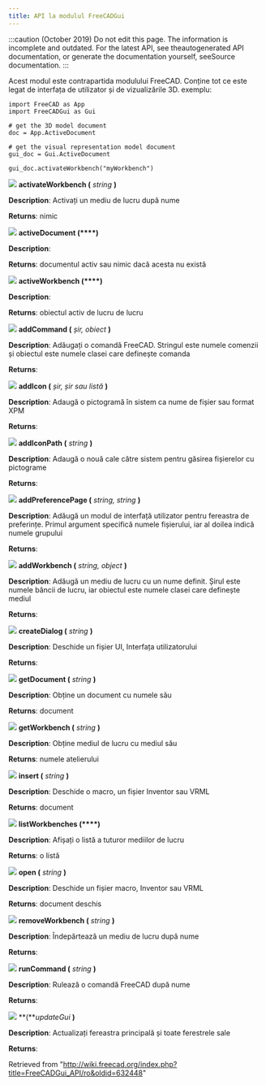 ```yaml
---
title: API la modulul FreeCADGui
---
```

:::caution
(October 2019) Do not edit this page. The information is incomplete and outdated. For the latest API, see theautogenerated API documentation, or generate the documentation yourself, seeSource documentation.
:::

Acest modul este contrapartida modulului FreeCAD. Conține tot ce este legat de interfața de utilizator și de vizualizările 3D. exemplu:

```
import FreeCAD as App
import FreeCADGui as Gui

# get the 3D model document
doc = App.ActiveDocument    

# get the visual representation model document
gui_doc = Gui.ActiveDocument

gui_doc.activateWorkbench("myWorkbench")

```

![](/images/Method.png)  **activateWorkbench (** *string* **)**

**Description**: Activați un mediu de lucru după nume

**Returns**: nimic

![](/images/Method.png)  **activeDocument (****)**

**Description**:

**Returns**: documentul activ sau nimic dacă acesta nu există

![](/images/Method.png)  **activeWorkbench (****)**

**Description**:

**Returns**: obiectul activ de lucru de lucru

![](/images/Method.png)  **addCommand (** *șir, obiect* **)**

**Description**: Adăugați o comandă FreeCAD. Stringul este numele comenzii și obiectul este numele clasei care definește comanda

**Returns**:

![](/images/Method.png)  **addIcon (** *șir, șir sau listă* **)**

**Description**: Adaugă o pictogramă în sistem ca nume de fișier sau format XPM

**Returns**:

![](/images/Method.png)  **addIconPath (** *string* **)**

**Description**: Adaugă o nouă cale către sistem pentru găsirea fișierelor cu pictograme

**Returns**:

![](/images/Method.png)  **addPreferencePage (** *string, string* **)**

**Description**: Adăugă un modul de interfață utilizator pentru fereastra de preferințe. Primul argument specifică numele fișierului, iar al doilea indică numele grupului

**Returns**:

![](/images/Method.png)  **addWorkbench (** *string, object* **)**

**Description**: Adăugă un mediu de lucru cu un nume definit. Șirul este numele băncii de lucru, iar obiectul este numele clasei care definește mediul

**Returns**:

![](/images/Method.png)  **createDialog (** *string* **)**

**Description**: Deschide un fișier UI, Interfața utilizatorului

**Returns**:

![](/images/Method.png)  **getDocument (** *string* **)**

**Description**: Obține un document cu numele său

**Returns**: document

![](/images/Method.png)  **getWorkbench (** *string* **)**

**Description**: Obține mediul de lucru cu mediul său

**Returns**: numele atelierului

![](/images/Method.png)  **insert (** *string* **)**

**Description**: Deschide o macro, un fișier Inventor sau VRML

**Returns**: document

![](/images/Method.png)  **listWorkbenches (****)**

**Description**: Afișați o listă a tuturor mediilor de lucru

**Returns**: o listă

![](/images/Method.png)  **open (** *string* **)**

**Description**: Deschide un fișier macro, Inventor sau VRML

**Returns**: document deschis

![](/images/Method.png)  **removeWorkbench (** *string* **)**

**Description**: Îndepărtează un mediu de lucru după nume

**Returns**:

![](/images/Method.png)  **runCommand (** *string* **)**

**Description**: Rulează o comandă FreeCAD după nume

**Returns**:

![](/images/Method.png)  **(***updateGui* **)**

**Description**: Actualizați fereastra principală și toate ferestrele sale

**Returns**:

Retrieved from "<http://wiki.freecad.org/index.php?title=FreeCADGui_API/ro&oldid=632448>"